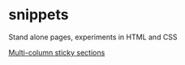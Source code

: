 # snippets
Stand alone pages, experiments in HTML and CSS

[Multi-column sticky sections](https://ClarkMitchell.dev/snippets/sticky.html)
